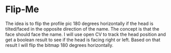 # Flip-Me
The idea is to flip the profile pic 180 degrees horizontally if the head is tilted/faced in the opposite direction of the name. The concept is that the face should face the name. I will use open CV to track the head position and get a boolean result to see if the head is facing right or left. Based on that result I will flip the bitmap 180 degrees horizontally.

